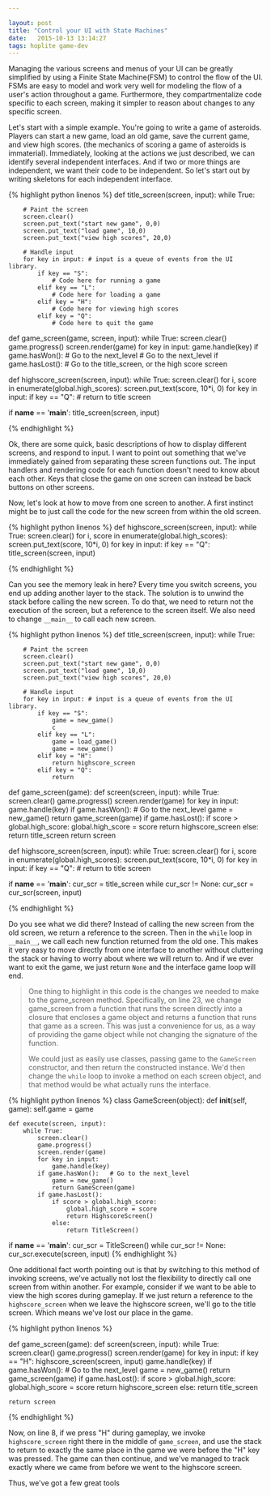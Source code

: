 ```yaml
---

layout: post
title: "Control your UI with State Machines"
date:   2015-10-13 13:14:27
tags: hoplite game-dev
---
```

Managing the various screens and menus of your UI can be greatly simplified by using a Finite State Machine(FSM) to control the flow of the UI.  FSMs are easy to model and work very well for modeling the flow of a user's action throughout a game.  Furthermore, they compartmentalize code specific to each screen, making it simpler to reason about changes to any specific screen.
<!--more-->

Let's start with a simple example.  You're going to write a game of asteroids.  Players can start a new game, load an old game, save the current game, and view high scores.  (the mechanics of scoring a game of asteroids is immaterial).  Immediately, looking at the actions we just described, we can identify several independent interfaces.  And if two or more things are independent, we want their code to be independent.  So let's start out by writing skeletons for each independent interface.


{% highlight python linenos %}
def title_screen(screen, input):
    while True:
        
        # Paint the screen
        screen.clear()
        screen.put_text("start new game", 0,0)
        screen.put_text("load game", 10,0)
        screen.put_text("view high scores", 20,0)
        
        # Handle input
        for key in input: # input is a queue of events from the UI library.
            if key == "S":
                # Code here for running a game
            elif key == "L":
                # Code here for loading a game
            elif key = "H":
                # Code here for viewing high scores
            elif key = "Q":
                # Code here to quit the game

def game_screen(game, screen, input):
    while True:
        screen.clear()
        game.progress()
        screen.render(game)
        for key in input:
            game.handle(key)
        if game.hasWon():   # Go to the next_level
            # Go to the next_level
        if game.hasLost():
            # Go to the title_screen, or the high score screen

def highscore_screen(screen, input):
    while True:
        screen.clear()
        for i, score in enumerate(global.high_scores):
            screen.put_text(score, 10*i, 0)
        for key in input:
            if key == "Q":
                # return to title screen

if __name__ == '__main__':
     title_screen(screen, input)

{% endhighlight %}

Ok, there are some quick, basic descriptions of how to display different screens, and respond to input.  I want to point out something that we've immediately gained from separating these screen functions out.  The input handlers and rendering code for each function doesn't need to know about each other.  Keys that close the game on one screen can instead be back buttons on other screens.  

Now, let's look at how to move from one screen to another.  A first instinct might be to just call the code for the new screen from within the old screen.  

{% highlight python linenos %}
def highscore_screen(screen, input):
    while True:
        screen.clear()
        for i, score in enumerate(global.high_scores):
            screen.put_text(score, 10*i, 0)
        for key in input:
            if key == "Q":
                title_screen(screen, input)

{% endhighlight %}

Can you see the memory leak in here?  Every time you switch screens, you end up adding another layer to the stack.  The solution is to unwind the stack before calling the new screen.  To do that, we need to return not the execution of the screen, but a reference to the screen itself.  We also need to change `__main__` to call each new screen.

{% highlight python linenos %}
def title_screen(screen, input):
    while True:
        
        # Paint the screen
        screen.clear()
        screen.put_text("start new game", 0,0)
        screen.put_text("load game", 10,0)
        screen.put_text("view high scores", 20,0)
        
        # Handle input
        for key in input: # input is a queue of events from the UI library.
            if key == "S":
                game = new_game()
                c
            elif key == "L":
                game = load_game()
                game = new_game()
            elif key = "H":
                return highscore_screen
            elif key = "Q":
                return

def game_screen(game):
    def screen(screen, input):
        while True:
            screen.clear()
            game.progress()
            screen.render(game)
            for key in input:
                game.handle(key)
            if game.hasWon():   # Go to the next_level
                game = new_game()
                return game_screen(game)
            if game.hasLost():
                if score > global.high_score:
                    global.high_score = score
                    return highscore_screen
                else:
                    return title_screen
    return screen

def highscore_screen(screen, input):
    while True:
        screen.clear()
        for i, score in enumerate(global.high_scores):
            screen.put_text(score, 10*i, 0)
        for key in input:
            if key == "Q":
                # return to title screen

if __name__ == '__main__':
     cur_scr = title_screen
     while cur_scr != None:
        cur_scr = cur_scr(screen, input)

{% endhighlight %}

Do you see what we did there?  Instead of calling the new screen from the old screen, we return a reference to the screen.  Then in the `while` loop in `__main__`, we call each new function returned from the old one.  This makes it very easy to move directly from one interface to another without cluttering the stack or having to worry about where we will return to.  And if we ever want to exit the game, we just return `None` and the interface game loop will end.  

> One thing to highlight in this code is the changes we needed to make to the game_screen method.  Specifically, on line 23, we change game_screen from a function that runs the screen directly into a closure that encloses a game object and returns a function that runs that game as a screen.  This was just a convenience for us, as a way of providing the game object while not changing the signature of the function.  
>
> We could just as easily use classes, passing game to the `GameScreen` constructor, and then return the constructed instance.  We'd then change the `while` loop to invoke a method on each screen object, and that method would be what actually runs the interface.

{% highlight python linenos %}
class GameScreen(object):
    def __init__(self, game):
        self.game = game
        
    def execute(screen, input):
        while True:
            screen.clear()
            game.progress()
            screen.render(game)
            for key in input:
                game.handle(key)
            if game.hasWon():   # Go to the next_level
                game = new_game()
                return GameScreen(game)
            if game.hasLost():
                if score > global.high_score:
                    global.high_score = score
                    return HighscoreScreen()
                else:
                    return TitleScreen() 
                    
if __name__ == '__main__':
    cur_scr = TitleScreen()
    while cur_scr != None:
        cur_scr.execute(screen, input)
{% endhighlight %}

One additional fact worth pointing out is that by switching to this method of invoking screens, we've actually not lost the flexibility to directly call one screen from within another.  For example, consider if we want to be able to view the high scores during gameplay.  If we just return a reference to the `highscore_screen` when we leave the highscore screen, we'll go to the title screen.  Which means we've lost our place in the game.  

{% highlight python linenos %}

def game_screen(game):
    def screen(screen, input):
        while True:
            screen.clear()
            game.progress()
            screen.render(game)
            for key in input:
                if key == "H":
                    highscore_screen(screen, input)
                game.handle(key)
            if game.hasWon():   # Go to the next_level
                game = new_game()
                return game_screen(game)
            if game.hasLost():
                if score > global.high_score:
                    global.high_score = score
                    return highscore_screen
                else:
                    return title_screen
                
                
    return screen

{% endhighlight %}

Now, on line 8, if we press "H" during gameplay, we invoke `highscore_screen` right there in the middle of `game_screen`, and use the stack to return to exactly the same place in the game we were before the "H" key was pressed.  The game can then continue, and we've managed to track exactly where we came from before we went to the highscore screen.

Thus, we've got a few great tools























